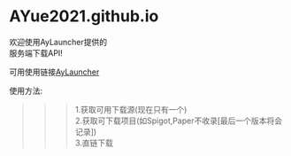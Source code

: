 # AYue2021.github.io
欢迎使用AyLauncher提供的  
服务端下载API!  

可用使用链接[AyLauncher](https://aylauncher.pages.dev)

使用方法:  
>>>1.获取可用下载源(现在只有一个)  
>>>2.获取可下载项目(如Spigot,Paper不收录[最后一个版本将会记录])  
>>>3.直链下载  
        
